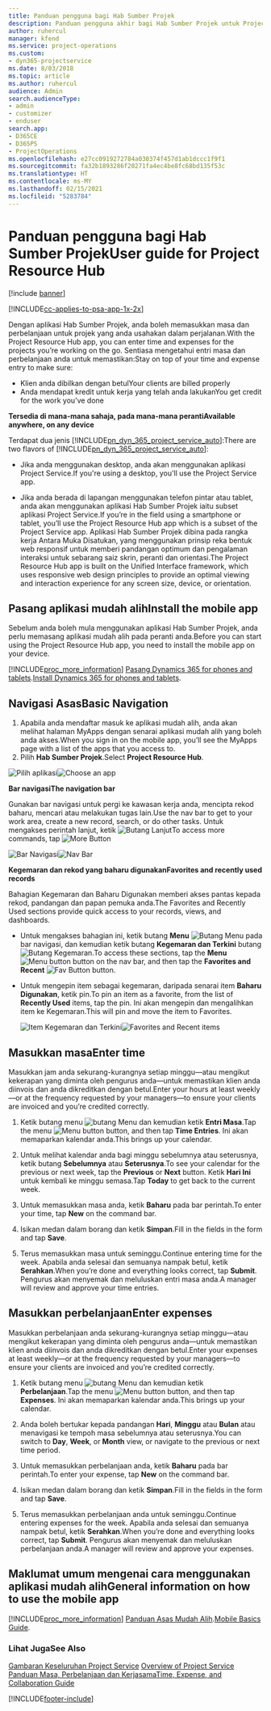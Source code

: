 ```yaml
---
title: Panduan pengguna bagi Hab Sumber Projek
description: Panduan pengguna akhir bagi Hab Sumber Projek untuk Project Service
author: ruhercul
manager: kfend
ms.service: project-operations
ms.custom:
- dyn365-projectservice
ms.date: 8/03/2018
ms.topic: article
ms.author: ruhercul
audience: Admin
search.audienceType:
- admin
- customizer
- enduser
search.app:
- D365CE
- D365PS
- ProjectOperations
ms.openlocfilehash: e27cc0919272784a030374f457d1ab1dccc1f9f1
ms.sourcegitcommit: fa32b1893286f20271fa4ec4be8fc68bd135f53c
ms.translationtype: HT
ms.contentlocale: ms-MY
ms.lasthandoff: 02/15/2021
ms.locfileid: "5283784"
---
```

# <a name="user-guide-for-project-resource-hub"></a><span data-ttu-id="a9ecb-103">Panduan pengguna bagi Hab Sumber Projek</span><span class="sxs-lookup"><span data-stu-id="a9ecb-103">User guide for Project Resource Hub</span></span>

[!include [banner](../includes/psa-now-project-operations.md)]

[!INCLUDE[cc-applies-to-psa-app-1x-2x](../includes/cc-applies-to-psa-app-1x-2x.md)]

<span data-ttu-id="a9ecb-104">Dengan aplikasi Hab Sumber Projek, anda boleh memasukkan masa dan perbelanjaan untuk projek yang anda usahakan dalam perjalanan.</span><span class="sxs-lookup"><span data-stu-id="a9ecb-104">With the Project Resource Hub app, you can enter time and expenses for the projects you’re working on the go.</span></span> <span data-ttu-id="a9ecb-105">Sentiasa mengetahui entri masa dan perbelanjaan anda untuk memastikan:</span><span class="sxs-lookup"><span data-stu-id="a9ecb-105">Stay on top of your time and expense entry to make sure:</span></span>

- <span data-ttu-id="a9ecb-106">Klien anda dibilkan dengan betul</span><span class="sxs-lookup"><span data-stu-id="a9ecb-106">Your clients are billed properly</span></span>
- <span data-ttu-id="a9ecb-107">Anda mendapat kredit untuk kerja yang telah anda lakukan</span><span class="sxs-lookup"><span data-stu-id="a9ecb-107">You get credit for the work you’ve done</span></span>

<span data-ttu-id="a9ecb-108">**Tersedia di mana-mana sahaja, pada mana-mana peranti**</span><span class="sxs-lookup"><span data-stu-id="a9ecb-108">**Available anywhere, on any device**</span></span>

<span data-ttu-id="a9ecb-109">Terdapat dua jenis [!INCLUDE[pn_dyn_365_project_service_auto](../includes/pn-dyn-365-project-service-auto.md)]:</span><span class="sxs-lookup"><span data-stu-id="a9ecb-109">There are two flavors of [!INCLUDE[pn_dyn_365_project_service_auto](../includes/pn-dyn-365-project-service-auto.md)]:</span></span> 

- <span data-ttu-id="a9ecb-110">Jika anda menggunakan desktop, anda akan menggunakan aplikasi Project Service.</span><span class="sxs-lookup"><span data-stu-id="a9ecb-110">If you're using a desktop, you'll use the Project Service app.</span></span> 

- <span data-ttu-id="a9ecb-111">Jika anda berada di lapangan menggunakan telefon pintar atau tablet, anda akan menggunakan aplikasi Hab Sumber Projek iaitu subset aplikasi Project Service.</span><span class="sxs-lookup"><span data-stu-id="a9ecb-111">If you’re in the field using a smartphone or tablet, you’ll use the Project Resource Hub app which is a subset of the Project Service  app.</span></span> <span data-ttu-id="a9ecb-112">Aplikasi Hab Sumber Projek dibina pada rangka kerja Antara Muka Disatukan, yang menggunakan prinsip reka bentuk web responsif untuk memberi pandangan optimum dan pengalaman interaksi untuk sebarang saiz skrin, peranti dan orientasi.</span><span class="sxs-lookup"><span data-stu-id="a9ecb-112">The Project Resource Hub app is built on the Unified Interface framework, which uses responsive web design principles to provide an optimal viewing and interaction experience for any screen size, device, or orientation.</span></span> 


## <a name="install-the-mobile-app"></a><span data-ttu-id="a9ecb-113">Pasang aplikasi mudah alih</span><span class="sxs-lookup"><span data-stu-id="a9ecb-113">Install the mobile app</span></span>
<span data-ttu-id="a9ecb-114">Sebelum anda boleh mula menggunakan aplikasi Hab Sumber Projek, anda perlu memasang aplikasi mudah alih pada peranti anda.</span><span class="sxs-lookup"><span data-stu-id="a9ecb-114">Before you can start using the Project Resource Hub app, you need to install the mobile app on your device.</span></span> 

[!INCLUDE[proc_more_information](../includes/proc-more-information.md)] <span data-ttu-id="a9ecb-115">[Pasang Dynamics 365 for phones and tablets](https://docs.microsoft.com/dynamics365/mobile-app/install-dynamics-365-for-phones-and-tablets).</span><span class="sxs-lookup"><span data-stu-id="a9ecb-115">[Install Dynamics 365 for phones and tablets](https://docs.microsoft.com/dynamics365/mobile-app/install-dynamics-365-for-phones-and-tablets).</span></span>

## <a name="basic-navigation"></a><span data-ttu-id="a9ecb-116">Navigasi Asas</span><span class="sxs-lookup"><span data-stu-id="a9ecb-116">Basic Navigation</span></span>
1.  <span data-ttu-id="a9ecb-117">Apabila anda mendaftar masuk ke aplikasi mudah alih, anda akan melihat halaman MyApps dengan senarai aplikasi mudah alih yang boleh anda akses.</span><span class="sxs-lookup"><span data-stu-id="a9ecb-117">When you sign in on the mobile app, you’ll see the MyApps page with a list of the apps that you access to.</span></span> 
2.  <span data-ttu-id="a9ecb-118">Pilih **Hab Sumber Projek**.</span><span class="sxs-lookup"><span data-stu-id="a9ecb-118">Select **Project Resource Hub**.</span></span>

<span data-ttu-id="a9ecb-119">![Pilih aplikasi](media/chooseApp_1.png "Pilih aplikasi")</span><span class="sxs-lookup"><span data-stu-id="a9ecb-119">![Choose an app](media/chooseApp_1.png "Choose an app")</span></span>

<span data-ttu-id="a9ecb-120">**Bar navigasi**</span><span class="sxs-lookup"><span data-stu-id="a9ecb-120">**The navigation bar**</span></span>

<span data-ttu-id="a9ecb-121">Gunakan bar navigasi untuk pergi ke kawasan kerja anda, mencipta rekod baharu, mencari atau melakukan tugas lain.</span><span class="sxs-lookup"><span data-stu-id="a9ecb-121">Use the nav bar to get to your work area, create a new record, search, or do other tasks.</span></span> <span data-ttu-id="a9ecb-122">Untuk mengakses perintah lanjut, ketik ![Butang Lanjut](media/MoreButton.png "Butang Lanjut")</span><span class="sxs-lookup"><span data-stu-id="a9ecb-122">To access more commands, tap ![More Button](media/MoreButton.png "More Button")</span></span>

<span data-ttu-id="a9ecb-123">![Bar Navigasi](media/NavBar_2.png "Bar Nav")</span><span class="sxs-lookup"><span data-stu-id="a9ecb-123">![Nav Bar](media/NavBar_2.png "Nav Bar")</span></span>

<span data-ttu-id="a9ecb-124">**Kegemaran dan rekod yang baharu digunakan**</span><span class="sxs-lookup"><span data-stu-id="a9ecb-124">**Favorites and recently used records**</span></span>

<span data-ttu-id="a9ecb-125">Bahagian Kegemaran dan Baharu Digunakan memberi akses pantas kepada rekod, pandangan dan papan pemuka anda.</span><span class="sxs-lookup"><span data-stu-id="a9ecb-125">The Favorites and Recently Used sections provide quick access to your records, views, and dashboards.</span></span> 

- <span data-ttu-id="a9ecb-126">Untuk mengakses bahagian ini, ketik butang **Menu** ![Butang Menu](media/MenuButton.png "Butang menu") pada bar navigasi, dan kemudian ketik butang **Kegemaran dan Terkini** butang ![Butang Kegemaran](media/FavButton.png "Butang Kegemaran").</span><span class="sxs-lookup"><span data-stu-id="a9ecb-126">To access these sections, tap the **Menu** ![Menu button](media/MenuButton.png "Menu button") button on the nav bar, and then tap the **Favorites and Recent** ![Fav Button](media/FavButton.png "Fav Button") button.</span></span>

- <span data-ttu-id="a9ecb-127">Untuk mengepin item sebagai kegemaran, daripada senarai item **Baharu Digunakan**, ketik pin.</span><span class="sxs-lookup"><span data-stu-id="a9ecb-127">To pin an item as a favorite, from the list of **Recently Used** items, tap the pin.</span></span> <span data-ttu-id="a9ecb-128">Ini akan mengepin dan mengalihkan item ke Kegemaran.</span><span class="sxs-lookup"><span data-stu-id="a9ecb-128">This will pin and move the item to Favorites.</span></span>

  <span data-ttu-id="a9ecb-129">![Item Kegemaran dan Terkini](media/Favs_3.png "Item Kegemaran dan Terkini")</span><span class="sxs-lookup"><span data-stu-id="a9ecb-129">![Favorites and Recent items](media/Favs_3.png "Favorites and Recent items")</span></span>
 
## <a name="enter-time"></a><span data-ttu-id="a9ecb-130">Masukkan masa</span><span class="sxs-lookup"><span data-stu-id="a9ecb-130">Enter time</span></span>
<span data-ttu-id="a9ecb-131">Masukkan jam anda sekurang-kurangnya setiap minggu—atau mengikut kekerapan yang diminta oleh pengurus anda—untuk memastikan klien anda diinvois dan anda dikreditkan dengan betul.</span><span class="sxs-lookup"><span data-stu-id="a9ecb-131">Enter your hours at least weekly—or at the frequency requested by your managers—to ensure your clients are invoiced and you’re credited correctly.</span></span>

1. <span data-ttu-id="a9ecb-132">Ketik butang menu ![butang Menu](media/MenuButton.png "Butang menu") dan kemudian ketik **Entri Masa**.</span><span class="sxs-lookup"><span data-stu-id="a9ecb-132">Tap the menu ![Menu button](media/MenuButton.png "Menu button") button, and then tap **Time Entries**.</span></span> <span data-ttu-id="a9ecb-133">Ini akan memaparkan kalendar anda.</span><span class="sxs-lookup"><span data-stu-id="a9ecb-133">This brings up your calendar.</span></span>

2. <span data-ttu-id="a9ecb-134">Untuk melihat kalendar anda bagi minggu sebelumnya atau seterusnya, ketik butang **Sebelumnya** atau **Seterusnya**.</span><span class="sxs-lookup"><span data-stu-id="a9ecb-134">To see your calendar for the previous or next week, tap the **Previous** or **Next** button.</span></span> <span data-ttu-id="a9ecb-135">Ketik **Hari Ini** untuk kembali ke minggu semasa.</span><span class="sxs-lookup"><span data-stu-id="a9ecb-135">Tap **Today** to get back to the current week.</span></span>

3. <span data-ttu-id="a9ecb-136">Untuk memasukkan masa anda, ketik **Baharu** pada bar perintah.</span><span class="sxs-lookup"><span data-stu-id="a9ecb-136">To enter your time, tap **New** on the command bar.</span></span> 

4. <span data-ttu-id="a9ecb-137">Isikan medan dalam borang dan ketik **Simpan**.</span><span class="sxs-lookup"><span data-stu-id="a9ecb-137">Fill in the fields in the form and tap **Save**.</span></span>

5. <span data-ttu-id="a9ecb-138">Terus memasukkan masa untuk seminggu.</span><span class="sxs-lookup"><span data-stu-id="a9ecb-138">Continue entering time for the week.</span></span> <span data-ttu-id="a9ecb-139">Apabila anda selesai dan semuanya nampak betul, ketik **Serahkan**.</span><span class="sxs-lookup"><span data-stu-id="a9ecb-139">When you’re done and everything looks correct, tap **Submit**.</span></span> <span data-ttu-id="a9ecb-140">Pengurus akan menyemak dan meluluskan entri masa anda.</span><span class="sxs-lookup"><span data-stu-id="a9ecb-140">A manager will review and approve your time entries.</span></span>

## <a name="enter-expenses"></a><span data-ttu-id="a9ecb-141">Masukkan perbelanjaan</span><span class="sxs-lookup"><span data-stu-id="a9ecb-141">Enter expenses</span></span> 
<span data-ttu-id="a9ecb-142">Masukkan perbelanjaan anda sekurang-kurangnya setiap minggu—atau mengikut kekerapan yang diminta oleh pengurus anda—untuk memastikan klien anda diinvois dan anda dikreditkan dengan betul.</span><span class="sxs-lookup"><span data-stu-id="a9ecb-142">Enter your expenses at least weekly—or at the frequency requested by your managers—to ensure your clients are invoiced and you’re credited correctly.</span></span>

1. <span data-ttu-id="a9ecb-143">Ketik butang menu ![butang Menu](media/MenuButton.png "Butang menu") dan kemudian ketik **Perbelanjaan**.</span><span class="sxs-lookup"><span data-stu-id="a9ecb-143">Tap the menu ![Menu button](media/MenuButton.png "Menu button") button, and then tap **Expenses**.</span></span> <span data-ttu-id="a9ecb-144">Ini akan memaparkan kalendar anda.</span><span class="sxs-lookup"><span data-stu-id="a9ecb-144">This brings up your calendar.</span></span>

2. <span data-ttu-id="a9ecb-145">Anda boleh bertukar kepada pandangan **Hari**, **Minggu** atau **Bulan** atau menavigasi ke tempoh masa sebelumnya atau seterusnya.</span><span class="sxs-lookup"><span data-stu-id="a9ecb-145">You can switch to **Day**, **Week**, or **Month** view, or navigate to the previous or next time period.</span></span> 

3. <span data-ttu-id="a9ecb-146">Untuk memasukkan perbelanjaan anda, ketik **Baharu** pada bar perintah.</span><span class="sxs-lookup"><span data-stu-id="a9ecb-146">To enter your expense, tap **New** on the command bar.</span></span> 

4. <span data-ttu-id="a9ecb-147">Isikan medan dalam borang dan ketik **Simpan**.</span><span class="sxs-lookup"><span data-stu-id="a9ecb-147">Fill in the fields in the form and tap **Save**.</span></span>

5. <span data-ttu-id="a9ecb-148">Terus memasukkan perbelanjaan anda untuk seminggu.</span><span class="sxs-lookup"><span data-stu-id="a9ecb-148">Continue entering expenses for the week.</span></span> <span data-ttu-id="a9ecb-149">Apabila anda selesai dan semuanya nampak betul, ketik **Serahkan**.</span><span class="sxs-lookup"><span data-stu-id="a9ecb-149">When you’re done and everything looks correct, tap **Submit**.</span></span> <span data-ttu-id="a9ecb-150">Pengurus akan menyemak dan meluluskan perbelanjaan anda.</span><span class="sxs-lookup"><span data-stu-id="a9ecb-150">A manager will review and approve your expenses.</span></span>

## <a name="general-information-on-how-to-use-the-mobile-app"></a><span data-ttu-id="a9ecb-151">Maklumat umum mengenai cara menggunakan aplikasi mudah alih</span><span class="sxs-lookup"><span data-stu-id="a9ecb-151">General information on how to use the mobile app</span></span> 
[!INCLUDE[proc_more_information](../includes/proc-more-information.md)] <span data-ttu-id="a9ecb-152">[Panduan Asas Mudah Alih](https://docs.microsoft.com/dynamics365/mobile-app/dynamics-365-phones-tablets-users-guide).</span><span class="sxs-lookup"><span data-stu-id="a9ecb-152">[Mobile Basics Guide](https://docs.microsoft.com/dynamics365/mobile-app/dynamics-365-phones-tablets-users-guide).</span></span>

### <a name="see-also"></a><span data-ttu-id="a9ecb-153">Lihat Juga</span><span class="sxs-lookup"><span data-stu-id="a9ecb-153">See Also</span></span>  
 <span data-ttu-id="a9ecb-154">[Gambaran Keseluruhan Project Service](../psa/overview.md) </span><span class="sxs-lookup"><span data-stu-id="a9ecb-154">[Overview of Project Service](../psa/overview.md) </span></span>  
 [<span data-ttu-id="a9ecb-155">Panduan Masa, Perbelanjaan dan Kerjasama</span><span class="sxs-lookup"><span data-stu-id="a9ecb-155">Time, Expense, and Collaboration Guide</span></span>](../psa/time-expense-collaboration-guide.md)   
 


[!INCLUDE[footer-include](../includes/footer-banner.md)]